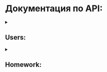 
# Документация по API:
<details><summary><h2>Users:</h2></summary>
  
+ CodeConfirmationAPI:
  + Путь: ``api/v1/code_confirmation/`` 
  + Метод: ``POST``
  + Ограничение по доступности: ``нет``
  + Суть: получить код для входа в систему
  + Действие: отправляет запрос на сервер для создания записи в таблице ``SignIn``, данные в которой будут использованы при входе/регистрации
  + Параметры: 
    + ``api_key`` - ``str`` апи ключ 
    + ``telegram_id`` - ``int`` уникальный ``id`` пользователя в телеграм
    + ``confirmation_code`` - ``int`` 6и значный код идентификации, который был выдан пользователю
    + ``name`` - ``str``  текущее имя пользователя в Telegram
  + Возвращает:
    + ``HttpResponse``: ``Информация о пользователе {telegram_id} успешно внесена в таблицу SignIN``  
+ CreateUserAPI:
  + Путь: ``api/v1/create_user/`` 
  + Метод: ``POST``
  + Ограничение по доступности: ``нет``
  + Суть: создать аккаунт
  + Действие: отправляет запрос на сервер для создания записи в таблицах ``auth.user`` и ``users.user``
  + Параметры: 
    + ``api_key`` - ``str`` апи ключ 
    + ``telegram_id`` - ``int`` уникальный ``id`` пользователя в телеграм
    + ``name`` - ``str``  текущее имя пользователя в Telegram
    + ``grade`` - ``int`` номера класса
    + ``letter`` - ``str`` литера класса
    + ``group`` - ``int`` группа класса
  + Возвращает:
    + ``HttpResponse``:
      + ``Successful``
      + ``Пользователь уже существует``  
+ GetContactsAPI:  
  + Путь: ``api/v1/get_contacts/``  
  + Метод: ``POST``
  + Ограничение по доступности: ``нет``
  + Суть: получить текущие имя и фамилию пользователя
  + Действие: возвращает ``first_name`` и ``last_name`` указанного пользователя
  + Параметры: 
  + ``api_key`` - ``str`` апи ключ 
  + ``telegram_id`` - ``int`` уникальный ``id`` пользователя-отправителя в телеграм
  + Возвращает:
  + ``JSON``:  
  + ``first_name``: ``str``  
  + ``last_name``: ``str``  
  + ``POST``  
+ ChangeContactsAPI:  
  + Путь: ``api/v1/change_contacts/``   
  + Метод: ``POST``  
  + Ограничение по доступности: ``нет``
  + Суть: изменить имя и фамилию текущего пользователя
  + Действие: изменяет ``first_name`` и ``last_name`` указанного пользователя
  + Параметры: 
  + ``api_key`` - ``str`` апи ключ 
  + ``telegram_id`` - ``int`` уникальный ``id`` пользователя-отправителя в телеграм
  + ``first_name`` - ``str`` новое имя пользователя 
  + ``last_name`` - ``str`` новая фамилия пользователя
  + Возвращает:
  + ``HttpResponse``:
  + ``Successful``
+ ChangeGradeLetterAPI:
  + Путь: ``api/v1/change_grade_letter/`` 
  + Метод: ``POST``
  + Ограничение по доступности: ``user``/``superuser``
  + Суть: изменить класс/литеру
  + Действие: по запросу меняет данные о пользователе в таблице ``Users``
  + Параметры: 
    + ``api_key`` - ``str`` апи ключ 
    + ``telegram_id`` - ``int`` уникальный ``id`` пользователя-отправителя в телеграм
    + ``grade`` - ``int`` класс
    + ``letter`` - ``int`` литера
  + Возвращает:
      + ``HttpResponse``:
        + ``Successful``
+ GetChatModeAPI:
  + Путь: ``api/v1/get_chat_mode/`` 
  + Метод: ``POST``
  + Ограничение по доступности: ``нет``
  + Суть: изменить получить текущее значение ``chatmode`` у пользователя
  + Действие: возвращает текущее значение ``chatmode``
  + Параметры: 
  + ``api_key`` - ``str`` апи ключ 
  + ``telegram_id`` - ``int`` уникальный ``id`` пользователя-отправителя в телеграм
  + Возвращает:
  + ``HttpResponse``:
  + ``True``/``False``
+ ChangeChatModeAPI:
  + Путь: ``api/v1/change_chat_mode/`` 
  + Метод: ``POST``
  + Ограничение по доступности: ``нет``
  + Суть: изменить получить текущее значение ``chatmode`` у пользователя
  + Действие: отправляет запрос на изменение ``chatmode`` пользователя в таблице ``Users``
  + Параметры: 
  + ``api_key`` - ``str`` апи ключ 
  + ``telegram_id`` - ``int`` уникальный ``id`` пользователя-отправителя в телеграм
  + ``chat_mode`` - ``bool`` новое значение параметра ``chatmode``
  + Возвращает:
  + ``HttpResponse``:
  + ``Successful``  
+ ShowBecomeAdminAPI:
  + Путь: ``api/v1/show_become_admin/`` 
  + Метод: ``POST``
  + Ограничение по доступности: ``superuser``
  + Суть: получить все заявки на становление администратором
  + Действие: возвращает с сервера все заявки на становление администратором с таблички ``BecomeAdmin``
  + Параметры: 
  + ``api_key`` - ``str`` апи ключ 
  + ``telegram_id`` - ``int`` уникальный ``id`` пользователя в телеграм
  + Возвращает: 
    + ``JSON`` list of dictionaries with:  
    ``id``: ``int``,  
    ``grade``: ``int``,  
    ``letter``: ``"str"``,  
    ``group``: ``int``,  
    ``first_name``: ``"str"``,  
    ``last_name``: ``"str"``,  
    ``telegram_id``: ``int``  
+ BecomeAdminAPI:
  + Путь: ``api/v1/become_admin/`` 
  + Метод: ``POST``
  + Ограничение по доступности: ``нет``
  + Суть: отправить заявку на становление администратором
  + Действие: отправляет на сервер запрос, данные из которого записываются в табличку ``BecomeAdmin`` 
  + Параметры: 
  + ``api_key`` - апи ключ 
  + ``telegram_id`` - уникальный ``id`` пользователя в телеграм
  + ``grade`` - ``int`` номер класса
  + ``letter`` - ``str`` литера класса
  + ``group`` - ``int`` группа в классе  
  + ``first_name`` - ``str`` имя
  + ``last_name`` - ``str`` фамилия
  + Возвращает: 
    + ``HttpResponse``:
      + ``You are already admin``
      + ``You are superuser, damn``
      + ``Already have request``
      + ``Successful``
      + ``Wait pls``
+ AcceptDeclineBecomeAdminAPI:
  + Путь: ``api/v1/become_admin_accept_decline/`` 
  + Метод: ``POST``
  + Ограничение по доступности: ``superuser``
  + Суть: принять\отклонить заявку на администратора
  + Действие: меняет статус конкретного пользователя на администратора и/или удаляет запись на становление в таблице ``BecomeAdmin``
  + Параметры: 
    + ``api_key`` - ``str`` апи ключ 
    + ``telegram_id`` - ``int`` уникальный ``id`` пользователя-отправителя в телеграм
    + ``candidate_id`` - ``int`` уникальный ``id`` пользователя-кандидата в телеграм
    + ``decision`` - ``accept``/``decline`` вердикт
  + Возвращает:
      + ``HttpResponse``:
        + ``Это кто? Я такого не знаю``
        + ``Successful accepted``
        + ``Successful declined``
+ IsUserInSystemAPI:
  + Путь: ``api/v1/is_user_in_system/`` 
  + Метод: ``POST``
  + Ограничение по доступности: ``нет``
  + Суть: узнать есть ли пользователь в системе
  + Действие: пытается получить пользователя по его ``telegram_id``
  + Параметры: 
    + ``api_key`` - ``str`` апи ключ  
    + ``telegram_id`` - ``int`` уникальный ``id`` пользователя-отправителя в телеграм  
  + Возвращает:  
      + ``HttpResponse``:  
        + ``True``/``False``  
+ GetAdminsAPI:
  + Путь: ``api/v1/get_admins/`` 
  + Метод: ``POST``
  + Ограничение по доступности: ``нет``
  + Суть: узнать кто в твоём классе админ
  + Действие: получает из ``Users`` данные о пользователях-администраторах
  + Параметры: 
    + ``api_key`` - ``str`` апи ключ  
    + ``telegram_id`` - ``int`` уникальный ``id`` пользователя-отправителя в телеграм 
  + Возвращает:  
      + ``JSON``:  
        + ``list`` of dictionaries with:  
      ``telegram_id`` - ``int``  
      ``group`` - ``int``  
      ``user``: {  
        ``first_name`` - ``str``  
        ``last_name`` - ``str``  
        }
</details>
<details><summary><h2>Homework:</h2></summary>

+ GetLastHomeworkAllSubjectsAPI:
  + Путь: ``api/v1/get_last_homework_all_subjects/`` 
  + Метод: ``POST``
  + Ограничение по доступности: ``нет``
  + Суть: получить дз последнее по всем предметам
  + Действие: при запросе - возвращает по каждому из предметов последнее дз 
  + Параметры: 
    + ``api_key`` - ``str`` апи ключ 
    + ``telegram_id`` - ``int`` уникальный ``id`` пользователя-отправителя в телеграм
  + Возвращает:
      + ``JSON``:  
      ``subject``: {
        ``id``: ``int``,  
        ``description``: ``str``,  
        ``subject``: ``"str"``,  
        ``group``: ``int``,  
        ``created_at``: ``datetime``,  
        ``author``: ``str``,  
        ``images``: ``list``,   
        ``files``: ``list``,  
      }
+ GetOneSubjectAPI:
  + Путь: ``api/v1/get_homework_for_subject/`` 
  + Метод: ``POST``
  + Ограничение по доступности: ``нет``
  + Суть: получить дз последнее по конкретному предмету
  + Действие: возвращает последнее дз по отправленному в запросе предмету 
  + Параметры: 
    + ``api_key`` - ``str`` апи ключ 
    + ``telegram_id`` - ``int`` уникальный ``id`` пользователя-отправителя в телеграм
    + ``subject`` - ``str`` название запрашиваемого предмета
  + Возвращает:
      + ``HttpResponse``:
        + ``Does not exist``
      + ``JSON``:
        ``id``: ``int``,  
        ``description``: ``str``,  
        ``subject``: ``"str"``,
        ``group``: ``int``,  
        ``created_at``: ``datetime``,
        ``author``: ``str``,  
        ``images``: ``list``,   
        ``files``: ``list``,  
+ GetAllHomeworkFromDateAPI:
  + Путь: ``api/v1/get_homework_from_date/`` 
  + Метод: ``POST``
  + Ограничение по доступности: ``нет``
  + Суть: получить дз за дату
  + Действие: возвращает все дз по отправленной в запросе дате 
  + Параметры: 
    + ``api_key`` - ``str`` апи ключ 
    + ``telegram_id`` - ``int`` уникальный ``id`` пользователя-отправителя в телеграм
    + ``date`` - ``datetime`` дата в формате ``yy.mm.dd``
  + Возвращает:
      + ``HttpResponse``:
        + ``Does not exist``
      + ``JSON``:  
      ``subject``: {
        ``id``: ``int``,  
        ``description``: ``str``,  
        ``subject``: ``"str"``,  
        ``group``: ``"int"``,  
        ``created_at``: ``datetime``,
        ``author``: ``str``,  
        ``images``: ``list``,   
        ``files``: ``list``,  
      }
+ GetHomeworkFromIdAPI:
  + Путь: ``api/v1/get_homework_from_id/`` 
  + Метод: ``POST``
  + Ограничение по доступности: ``нет``
  + Суть: получить дз последнее по его ``id``
  + Действие: возвращает дз с указанным ``id`` 
  + Параметры: 
    + ``api_key`` - ``str`` апи ключ 
    + ``telegram_id`` - ``int`` уникальный ``id`` пользователя-отправителя в телеграм
    + ``homework_id`` - ``int`` id домашки
  + Возвращает:
      + ``HttpResponse``:
        + ``Undefined``
        + ``Does not exist``
      + ``JSON``:    
        ``id``: ``int``,
        ``description``: ``str``,  
        ``subject``: ``"str"``,  
        ``group``: ``"int"``,  
        ``created_at``: ``datetime``,  
        ``author``: ``str``,  
        ``images``: ``list``,   
        ``files``: ``list``,  
+ GetTomorrowHomeworkAPI:
  + Путь: ``api/v1/get_tomorrow_homework/`` 
  + Метод: ``POST``
  + Ограничение по доступности: ``нет``
  + Суть: получить дз на следующий день
  + Действие: получает последнюю домашку по каждому предмету **завтра** (по расписанию)
  + Параметры: 
    + ``api_key`` - ``str`` апи ключ 
    + ``telegram_id`` - ``int`` уникальный ``id`` пользователя-отправителя в телеграм
    + ``homework_id`` - ``int`` id домашки
  + Возвращает:
      + ``JSON``:  
        ``lesson``: {  
          ``id``: ``int``,
          ``description``: ``str``,  
          ``subject``: ``"str"``,  
          ``group``: ``"int"``,  
          ``created_at``: ``datetime``,
          ``author``: ``str``,  
          ``images``: ``list``,   
          ``files``: ``list``,  
          ``data``: ``boolean``,  
        }  
+ AddHomeWorkAPI:
  + Путь: ``api/v1/add_homework/`` 
  + Метод: ``POST``
  + Ограничение по доступности: ``staff``/``superuser``
  + Суть: добавить дз
  + Действие: при запросе добавляет изображения, файлы в таблицы ``Images``, ``Files``. И создает с ними запись о домашнем задании в таблице ``Homework`` 
  + Параметры: 
    + ``api_key`` - ``str`` апи ключ 
    + ``telegram_id`` - ``int`` уникальный ``id`` пользователя-отправителя в телеграм
    + ``subject`` - ``str`` название предмета
    + ``description`` - ``str`` описание домашнего задания
    + ``images`` - ``list`` массив of ``str`` путей к изображениям 
    + ``files`` - ``list`` массив of ``str`` путей к файлам
  + Возвращает:
      + ``HttpResponse``:
        + ``Successful``
+ EditHomeworkDescriptionAPI:
  + Путь: ``api/v1/edit_homework_description/`` 
  + Метод: ``POST``
  + Ограничение по доступности: ``staff``/``superuser``
  + Суть: изменить описание у домашки
  + Действие: при запросе меняет запись о домашнем задании в таблице ``Homework`` 
  + Параметры: 
    + ``api_key`` - ``str`` апи ключ 
    + ``telegram_id`` - ``int`` уникальный ``id`` пользователя-отправителя в телеграм
    + ``homework_id`` - ``int`` id домашки
    + ``description`` - ``str`` описание домашнего задания
  + Возвращает:
      + ``HttpResponse``:
        + ``Does not exist`` 
        + ``Successful``
+ EditHomeworkImagesAPI:
  + Путь: ``api/v1/edit_homework_images/`` 
  + Метод: ``POST``
  + Ограничение по доступности: ``staff``/``superuser``
  + Суть: изменить изображения у домашки
  + Действие: при запросе меняет запись о домашнем задании в таблице ``Homework`` 
  + Параметры: 
    + ``api_key`` - ``str`` апи ключ 
    + ``telegram_id`` - ``int`` уникальный ``id`` пользователя-отправителя в телеграм
    + ``homework_id`` - ``int`` id домашки
    + ``"images"`` - ``list`` of ``str`` путей к изображениям
  + Возвращает:
      + ``HttpResponse``:
        + ``Does not exist`` 
        + ``Successful``
+ EditHomeworkFilesAPI:
  + Путь: ``api/v1/edit_homework_files/`` 
  + Метод: ``POST``
  + Ограничение по доступности: ``staff``/``superuser``
  + Суть: изменить файлы у домашки
  + Действие: при запросе меняет запись о домашнем задании в таблице ``Homework`` 
  + Параметры: 
    + ``api_key`` - ``str`` апи ключ 
    + ``telegram_id`` - ``int`` уникальный ``id`` пользователя-отправителя в телеграм
    + ``homework_id`` - ``int`` id домашки
    + ``"files"`` - ``list`` of ``str`` путей к файлам
  + Возвращает:
      + ``HttpResponse``:
        + ``Does not exist`` 
        + ``Successful``
+ DeleteHomeworkAPI:
  + Путь: ``api/v1/delete_homework/`` 
  + Метод: ``POST``
  + Ограничение по доступности: ``staff``/``superuser``
  + Суть: удалить дз по его ``id``
  + Действие: удаляет дз с указанным ``id`` 
  + Параметры: 
    + ``api_key`` - ``str`` апи ключ 
    + ``telegram_id`` - ``int`` уникальный ``id`` пользователя-отправителя в телеграм
    + ``homework_id`` - ``int`` id домашки
  + Возвращает:
      + ``HttpResponse``:
        + ``Does not exist``
        + ``Successful``
+ GetMailingAPI:
  + Путь: ``api/v1/get_mailing/`` 
  + Метод: ``POST``
  + Ограничение по доступности: ``зависящая``
  + Суть: получить все ``Mailing``'и
  + Действие: возвращает подходящие по уровню ``Mailing`` из: ``School``, ``Class``, ``Admin``
  + Параметры: 
    + ``api_key`` - ``str`` апи ключ 
    + ``telegram_id`` - ``int`` уникальный ``id`` пользователя-отправителя в телеграм
  + Возвращает:
      + ``JSON``:
      ``level``: {  
        ``id``: ``int``,  
        ``description``: ``str``,  
        ``subject``: ``"str"``,  
        ``group``: ``"int"``,  
        ``created_at``: ``datetime``,  
        ``author``: ``str``,  
        ``images``: ``list``,   
        ``files``: ``list``,  
      }
+ AddMailingAPI:
  + Путь: ``api/v1/add_mailing/`` 
  + Метод: ``POST``
  + Ограничение по доступности: ``зависящая``
  + Суть: добавить ``Mailing``'
  + Действие: добавляет ``Mailing`` в таблицу ``Homework`` с соответствующим уровнем
  + Параметры: 
    + ``api_key`` - ``str`` апи ключ 
    + ``telegram_id`` - ``int`` уникальный ``id`` пользователя-отправителя в телеграм
    + ``level`` - уровень оповещения ``school``/``admins``/``class``
    + ``description`` - описание оповещения
    + ``images`` - ``list`` of ``str`` путей к изображениям
    + ``files`` - ``list`` of ``str`` путей к файлам
  + Возвращает:
      + ``HttpResponse``:
        + ``Successful``
+ EditMailingAPI:
  + Путь: ``api/v1/edit_mailing/`` 
  + Метод: ``POST``
  + Ограничение по доступности: ``зависящая``
  + Суть: посмотреть какой ``Mailing`` будет изменен
  + Действие: возвращает ``Mailing`` по его ``homework_id``
  + Параметры: 
    + ``api_key`` - ``str`` апи ключ 
    + ``telegram_id`` - ``int`` уникальный ``id`` пользователя-отправителя в телеграм
    + ``homework_id`` - ``int`` id ``Mailing``'а
  + Возвращает:
      + ``HttpResponse``:
        + ``Does not exist``
      + ``JSON``:
        ``id``: ``int``,  
        ``grade``: ``int``,  
        ``letter``: ``"str"``,  
        ``description``: ``str``,  
        ``subject``: ``"str"``,  
        ``group``: ``"int"``,  
        ``created_at``: ``datetime``,  
        ``todo``: ``list``,  
        ``author``: ``str``,  
        ``images``: ``list``,   
        ``files``: ``list``,
+ EditMailingDescriptionAPI:
  + Путь: ``api/v1/edit_mailing_description/`` 
  + Метод: ``POST``
  + Ограничение по доступности: ``staff``/``superuser``
  + Суть: изменить описание у рассылки
  + Действие: при запросе меняет запись о рассылке в таблице ``Homework`` 
  + Параметры: 
    + ``api_key`` - ``str`` апи ключ 
    + ``telegram_id`` - ``int`` уникальный ``id`` пользователя-отправителя в телеграм
    + ``homework_id`` - ``int`` id рассылки
    + ``description`` - ``str`` описание домашнего задания
  + Возвращает:
      + ``HttpResponse``:
        + ``Does not exist`` 
        + ``Successful``
        + ``Error``
+ EditMailingImagesAPI:
  + Путь: ``api/v1/edit_mailing_images/`` 
  + Метод: ``POST``
  + Ограничение по доступности: ``staff``/``superuser``
  + Суть: изменить изображения у рассылки
  + Действие: при запросе меняет изображения связанные с указанной рассылкой 
  + Параметры: 
    + ``api_key`` - ``str`` апи ключ 
    + ``telegram_id`` - ``int`` уникальный ``id`` пользователя-отправителя в телеграм
    + ``homework_id`` - ``int`` id рассылки
    + ``"images"`` - ``list`` of ``str`` путей к изображениям
  + Возвращает:
      + ``HttpResponse``:
        + ``Does not exist`` 
        + ``Successful``
+ EditMailingFilesAPI:
  + Путь: ``api/v1/edit_mailing_files/`` 
  + Метод: ``POST``
  + Ограничение по доступности: ``staff``/``superuser``
  + Суть: изменить файлы у рассылки
  + Действие: при запросе меняет файлы связанные с указанной рассылкой 
  + Параметры: 
    + ``api_key`` - ``str`` апи ключ 
    + ``telegram_id`` - ``int`` уникальный ``id`` пользователя-отправителя в телеграм
    + ``homework_id`` - ``int`` id рассылки
    + ``"files"`` - ``list`` of ``str`` путей к файлам
  + Возвращает:
      + ``HttpResponse``:
        + ``Does not exist`` 
        + ``Successful``
+ DeleteMailingAPI:
  + Путь: ``api/v1/delete_mailing/`` 
  + Метод: ``POST``
  + Ограничение по доступности: ``staff``/``superuser``
  + Суть: удалить рассылку
  + Действие: удаляет запись о рассылке, а также все связанные изображения и файлы
  + Параметры: 
    + ``api_key`` - ``str`` апи ключ 
    + ``telegram_id`` - ``int`` уникальный ``id`` пользователя-отправителя в телеграм
    + ``homework_id`` - ``int`` id рассылки
  + Возвращает:
      + ``HttpResponse``:
        + ``Does not exist`` 
        + ``Successful``
+ TodoWorkAPI:
  + Путь: ``api/v1/change_todo/`` 
  + Метод: ``POST``
  + Ограничение по доступности: ``нет``
  + Суть: отметить домашнее задание выполненным/невыполненным
  + Действие: меняет у заданного домашнего задания значение ``is_done`` на обратное
  + Параметры: 
    + ``api_key`` - ``str`` апи ключ 
    + ``telegram_id`` - ``int`` уникальный ``id`` пользователя-отправителя в телеграм
    + ``homework_id`` - ``int`` id домашки
  + Возвращает:
      + ``HttpResponse``:
        + ``Successful``
+ GetTomorrowScheduleAPI:
  + Путь: ``api/v1/get_tomorrow_schedule/`` 
  + Метод: ``POST``
  + Ограничение по доступности: ``нет``
  + Суть: получить расписание на завтра
  + Действие: возвращает расписанию на завтрашнюю дату с метода в ``utils``
  + Параметры: 
    + ``api_key`` - ``str`` апи ключ 
    + ``telegram_id`` - ``int`` уникальный ``id`` пользователя-отправителя в телеграм
  + Возвращает:
      + ``JSON``:
        + ``list`` if ``dict`` with:  
          ``weekday`` - ``int``  
          ``lesson`` - ``int``  
          ``subject`` - ``str``  
+ DeleteOldHomeworkAPI:
  + Путь: ``api/v1/delete_old_homework/`` 
  + Метод: ``POST``
  + Ограничение по доступности: ``superuser``
  + Суть: удалить старое дз
  + Действие: удаляет все домашки и связанные с ними изображения и файлы, которым более 14 дней  
  + Параметры: 
    + ``api_key`` - ``str`` апи ключ 
    + ``telegram_id`` - ``int`` уникальный ``id`` пользователя-отправителя в телеграм
  + Возвращает:
      + ``HttpResponse``
        + ``Successful delete {todo_d_counter:int} Todo and {homework_d_counter:int} Homework rows``
+ AddScheduleAPI:
  + Путь: ``api/v1/add_schedule/`` 
  + Метод: ``POST``
  + Ограничение по доступности: ``superuser``
  + Суть: добавить расписание
  + Действие: добавляет в таблицу ``Schedule`` новую запись 
  + Параметры: 
    + ``api_key`` - ``str`` апи ключ 
    + ``telegram_id`` - ``int`` уникальный ``id`` пользователя-отправителя в телеграм
    + ``grade`` - ``int`` класс
    + ``letter`` - ``str`` литера
    + ``group`` - ``int`` группа
    + ``weekday`` - ``int`` день недели
    + ``lesson`` - ``int`` номер урока
    + ``subject`` - ``str`` аббревиатура предмета
  + Возвращает:
      + ``HttpResponse``
        + ``Successful``
+ GetWeekSchedule:
  + Путь: ``api/v1/get_week_schedule/`` 
  + Метод: ``POST``
  + Ограничение по доступности: ``нет``
  + Суть: получить расписание на всю неделю
  + Действие: забирает с таблицы ``Schedule`` все подходящие  
  + Параметры: 
    + ``api_key`` - ``str`` апи ключ 
    + ``telegram_id`` - ``int`` уникальный ``id`` пользователя-отправителя в телеграм
  + Возвращает:
      + ``JSON``
        + ``list`` if ``dicts`` with:
          ``weekday`` - ``int`` день недели 
          ``lesson`` - ``int``  номер урока
          ``subject`` - ``str`` название предмета
</details>
